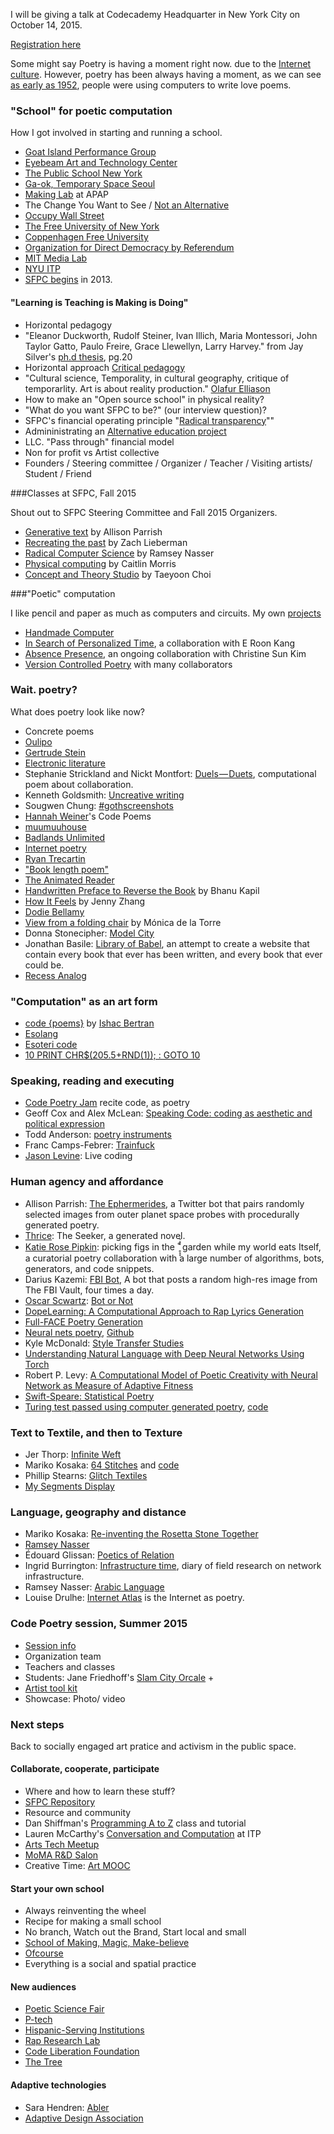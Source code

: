 I will be giving a talk at Codecademy Headquarter in New York City on October 14, 2015.

[Registration here](http://www.eventbrite.com/e/codecademy-invites-taeyoon-choi-tickets-18781906187) 

Some might say Poetry is having a moment right now. due to the [Internet culture](http://www.telegraph.co.uk/culture/books/booknews/4863351/Internet-is-causing-poetry-boom.html). 
However, poetry has been always having a moment, as we can see [as early as 1952](http://www.telegraph.co.uk/news/science/science-news/4967408/Worlds-first-computer-was-used-to-generate-love-poetry.html), people were using computers to write love poems. 



### "School" for poetic computation

How I got involved in starting and running a school.

- [Goat Island Performance Group](http://www.goatislandperformance.org/) 
- [Eyebeam Art and Technology Center](http://eyebeam.org)
- [The Public School New York](http://thepublicschool.org/nyc) 
- [Ga-ok, Temporary Space Seoul](http://www.temporaryseoul.org/)
- [Making Lab](https://apap.or.kr/en/makinglab) at APAP  
- The Change You Want to See / [Not an Alternative](http://notanalternative.org/) 
- [Occupy Wall Street](https://en.wikipedia.org/wiki/Occupy_Wall_Street)
- [The Free University of New York](http://freeuniversitynyc.org/)
- [Coppenhagen Free University](http://www.copenhagenfreeuniversity.dk/)
- [Organization for Direct Democracy by Referendum](http://casestudiesforeducationalturn.blog.hu/2011/05/24/joseph_beuys_organization_for_direct_democracy_by_referendum) 
- [MIT Media Lab](https://www.media.mit.edu/) 
- [NYU ITP](http://tisch.nyu.edu/itp) 
- [SFPC begins](https://speakerdeck.com/tchoi8/sfpc-the-first-class) in 2013. 




#### "Learning is Teaching is Making is Doing"

- Horizontal pedagogy
- "Eleanor Duckworth, Rudolf Steiner, Ivan Illich, Maria Montessori, John Taylor Gatto, Paulo Freire, Grace Llewellyn, Larry Harvey." from Jay Silver's [ph.d thesis](http://web.media.mit.edu/~silver/Lens-Block-Jay-Silver-PhD-Thesis.pdf), pg.20 
- Horizontal approach [Critical pedagogy](http://taeyoonchoi.com/2012/05/notes-on-critical-pedagogy/)
- "Cultural science, Temporality, in cultural geography, critique of temporarlity. Art is about reality production." [Olafur Elliason](http://raumexperimente.net/en/single/olafur-eliasson-closing-address/)
-  How to make an "Open source school" in physical reality?  
-  "What do you want SFPC to be?" (our interview question)? 
- SFPC's financial operating principle "[Radical transparency](https://github.com/SFPC/finance-and-administration)""
- Admininistrating an [Alternative education project](https://speakerdeck.com/tchoi8/alternative-art-education)
- LLC. "Pass through" financial model 
- Non for profit vs Artist collective 
- Founders / Steering committee / Organizer / Teacher / Visiting artists/ Student / Friend  


###Classes at SFPC, Fall 2015

Shout out to SFPC Steering Committee and Fall 2015 Organizers. 

- [Generative text](https://github.com/aparrish/sfpc-gen-text-2015) by Allison Parrish
- [Recreating the past](https://github.com/ofZach/recreatingThePast) by Zach Lieberman
- [Radical Computer Science](http://nasser.github.io/sfpc/) by Ramsey Nasser 
- [Physical computing](https://github.com/caitlinmorris/sfpc-pcomp-2015) by Caitlin Morris
- [Concept and Theory Studio](https://github.com/tchoi8/ConceptsClass) by Taeyoon Choi 




###"Poetic" computation 

I like pencil and paper as much as computers and circuits. My own [projects](http://taeyoonchoi.com)

- [Handmade Computer](https://github.com/tchoi8/handmadecomputer)
- [In Search of Personalized Time](http://i-s-o-p-t.com/), a collaboration with E Roon Kang 
- [Absence Presence](http://absencepresence.org/), an ongoing collaboration with Christine Sun Kim
- [Version Controlled Poetry](https://github.com/tchoi8/poetry) with many collaborators 

### Wait. poetry? 

What does poetry look like now? 

- Concrete poems
- [Oulipo](https://en.wikipedia.org/wiki/Oulipo)
- [Gertrude Stein](https://en.wikipedia.org/wiki/Gertrude_Stein)
- [Electronic literature](https://en.wikipedia.org/wiki/Electronic_literature)
- Stephanie Strickland and Nickt Montfort: [Duels — Duets](http://duels-duets.newbinarypress.com/), computational poem about collaboration.
- Kenneth Goldsmith: [Uncreative writing](http://chronicle.com/article/Uncreative-Writing/128908/) 
- Sougwen Chung: [#gothscreenshots](http://gothscreenshots.tumblr.com/)
- [Hannah Weiner](https://en.wikipedia.org/wiki/Hannah_Weiner)'s Code Poems
- [muumuuhouse](http://muumuuhouse.com/)
- [Badlands Unlimited](http://badlandsunlimited.com/)
- [Internet poetry](http://internetpoetry.tumblr.com/)
- [Ryan Trecartin](http://rhizome.org/editorial/2011/jul/27/making-word-ryan-trecartin-poet/)
- ["Book length poem"](https://en.wikipedia.org/wiki/Long_poem)
- [The Animated Reader](http://miamirail.org/reviews/the-animated-reader/)
- [Handwritten Preface to Reverse the Book](http://www.poetryfoundation.org/poem/239150) by Bhanu Kapil
- [How It Feels](http://www.poetryfoundation.org/poetrymagazine/article/250614) by Jenny Zhang
- [Dodie Bellamy](http://bombmagazine.org/article/7463/dodie-bellamy)
- [View from a folding chair](http://www.newyorker.com/magazine/2015/05/18/view-from-a-folding-chair) by Mónica de la Torre
- Donna Stonecipher: [Model City](http://www.shearsman.com/ws-shop/category/796-books/product/4891-donna-stonecipher-model-city)
- Jonathan Basile: [Library of Babel](http://libraryofbabel.info/), an attempt to create a website that contain every book that ever has been written, and every book that ever could be. 
- [Recess Analog](http://www.recessanalog.org/)

### "Computation" as an art form 

- [code {poems}](http://code-poems.com/) by [Ishac Bertran](http://ishback.com/)
- [Esolang](https://esolangs.org/wiki/Main_Page)
- [Esoteri code](http://esoteric.codes/)
- [10 PRINT CHR$(205.5+RND(1)); : GOTO 10](http://10print.org/)
 
### Speaking, reading and executing

- [Code Poetry Jam](https://codepoetry.at/ ) recite code, as poetry 
- Geoff Cox and Alex McLean: [Speaking Code: coding as aesthetic and political expression](http://www.markbernstein.org/BooksSpring2012/SpeakingCodecodingasaesthe.html)
- Todd Anderson: [poetry instruments](https://github.com/toddwords)
- Franc Camps-Febrer: [Trainfuck](http://www.franc.ly/projects/Trainfuck/index.html)
- [Jason Levine](http://sfpc.io/people/jason-levine/): Live coding 


### Human agency and affordance

- Allison Parrish: [The Ephermerides](http://www.decontextualize.com/2015/08/the-ephemerides%20/), a Twitter bot that pairs randomly selected images from outer planet space probes with procedurally generated poetry. 
- [Thrice](https://github.com/thricedotted/theseeker): The Seeker, a generated novel.
- [Katie Rose Pipkin](http://katierosepipkin.com/picking-figs-in-the-garden-while-my-world-eats-itself/): picking figs in the ˚̥̞̞̽̽ͯ garden while my world eats Itself, a curatorial poetry collaboration with a large number of algorithms, bots, generators, and code snippets. 
- Darius Kazemi: [FBI Bot](http://fbibot.tumblr.com/), A bot that posts a random high-res image from The FBI Vault, four times a day. 
- [Oscar Scwartz](http://botpoet.tumblr.com/ ): [Bot or Not](http://botpoet.com/)
- [DopeLearning: A Computational Approach to Rap Lyrics Generation](http://arxiv.org/abs/1505.04771)
- [Full-FACE Poetry Generation](http://computationalcreativity.net/iccc2012/wp-content/uploads/2012/05/095-Colton.pdf)
- [Neural nets poetry](http://neuralnetpoetry.blogspot.com/), [Github](https://github.com/samim23/char-rnn-api)
- Kyle McDonald: [Style Transfer Studies](http://kylemcdonald.net/stylestudies/)
- [Understanding Natural Language with Deep Neural Networks Using Torch](http://devblogs.nvidia.com/parallelforall/understanding-natural-language-deep-neural-networks-using-torch/)
- Robert P. Levy: [A Computational Model of Poetic Creativity with
Neural Network as Measure of Adaptive Fitness](http://citeseerx.ist.psu.edu/viewdoc/download?doi=10.1.1.126.1464&rep=rep1&type=pdf)
- [Swift-Speare: Statistical Poetry](http://natematias.com/portfolio/DesignArt/Swift-SpeareStatisticalP.html)
- [Turing test passed using computer generated poetry](https://rpiai.wordpress.com/2015/01/24/turing-test-passed-using-computer-generated-poetry/), [code](https://github.com/schollz/poetry-generator)

### Text to Textile, and then to Texture 

- Jer Thorp: [Infinite Weft](http://blog.blprnt.com/blog/blprnt/infinite-weft-exploring-the-old-aesthetic)
- Mariko Kosaka: [64 Stitches](http://64sts.com/) and [code](https://github.com/kosamari/64sts)
- Phillip Stearns: [Glitch Textiles](http://www.glitchtextiles.com/woven-throws/)
- [My Segments Display](http://www.kobakant.at/DIY/?p=5712)


### Language, geography and distance  

- Mariko Kosaka: [Re-inventing the Rosetta Stone Together](https://www.youtube.com/watch?v=OOzAly5Rs7g)
- [Ramsey Nasser](http://nas.sr/) 
- Édouard Glissan: [Poetics of Relation](https://www.press.umich.edu/10262/poetics_of_relation) 
- Ingrid Burrington: [Infrastructure time](http://tinyletter.com/infrastructuretime/archive), diary of field research on network infrastructure.  
- Ramsey Nasser: [Arabic Language](http://animalnewyork.com/2014/artists-notebook-ramsey-nasser/)
- Louise Drulhe: [Internet Atlas](http://internet-atlas.net/) is the Internet as poetry. 


### Code Poetry session, Summer 2015 

- [Session info](http://sfpc.io/summer2015/)
- Organization team 
- Teachers and classes
- Students: Jane Friedhoff's [Slam City Orcale](http://janefriedhoff.com/slamcityoracles/) + 
- [Artist tool kit](https://github.com/tchoi8/ArtistToolKit)
- Showcase: Photo/ video  

### Next steps

Back to socially engaged art pratice and activism in the public space.  

 

#### Collaborate, cooperate, participate

- Where and how to learn these stuff? 
- [SFPC Repository](https://github.com/SFPC/fall15)
- Resource and community 
- Dan Shiffman's [Programming A to Z](https://github.com/shiffman/A2Z-F15) class and tutorial
- Lauren McCarthy's [Conversation and Computation](https://github.com/lmccart/itp-convo-comp) at ITP 
- [Arts Tech Meetup](http://www.meetup.com/Arts-Culture-and-Technology/)
- [MoMA R&D Salon](https://www.moma.org/learn/momarnd/index)
- Creative Time: [Art MOOC](http://creativetime.org/projects/art-mooc/) 

#### Start your own school 

- Always reinventing the wheel
- Recipe for making a small school 
- No branch, Watch out the Brand, Start local and small  
- [School of Making, Magic, Make-believe](http://schoolofma.org/)
- [Ofcourse](http://ofcourse.io/)
- Everything is a social and spatial practice 


#### New audiences 

- [Poetic Science Fair](http://blog.sfpc.io/post/104936684316/poetic-science-fair-at-silent-barn)
- [P-tech](http://www.ptechnyc.org/site/default.aspx?PageID=1)
- [Hispanic-Serving Institutions](http://www2.ed.gov/programs/hsistem/index.html)
- [Rap Research Lab](http://rrlstudentresearch.tumblr.com/)
- [Code Liberation Foundation](http://codeliberation.org/)
- [The Tree](https://github.com/tchoi8/thetree)

#### Adaptive technologies

- Sara Hendren: [Abler](http://ablersite.org/)
- [Adaptive Design Association](http://www.adaptivedesign.org/)